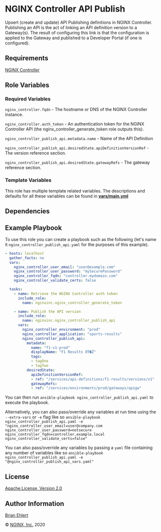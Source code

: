 NGINX Controller API Publish
============================

Upsert (create and update) API Publishing definitions in NGINX Controller.
Publishing an API is the act of linking an API definition version to a Gateway(s). The result of configuring this link is that the configuration is applied to the Gateway and published to a Developer Portal (if one is configured).

Requirements
------------

[NGINX Controller](https://www.nginx.com/products/nginx-controller/)

Role Variables
--------------

### Required Variables

`nginx_controller.fqdn` - The hostname or DNS of the NGINX Controller instance.

`nginx_controller.auth_token` - An authentication token for the NGINX Controller API (the nginx_controller_generate_token role outputs this).

`nginx_controller_publish_api.metadata.name` - Name of the API Definition

`nginx_controller_publish_api.desiredState.apiDefinitionVersionRef` - The version reference section.

`nginx_controller_publish_api.desiredState.gatewayRefs` - The gateway reference section.

### Template Variables

This role has multiple template related variables. The descriptions and defaults for all these variables can be found in **[vars/main.yml](./vars/main.yml)**

Dependencies
------------

Example Playbook
----------------

To use this role you can create a playbook such as the following (let's name it `nginx_controller_publish_api.yaml` for the purposes of this example).

```yaml
- hosts: localhost
  gather_facts: no
  vars:
    nginx_controller_user_email: "user@example.com"
    nginx_controller_user_password: "mySecurePassword"
    nginx_controller_fqdn: "controller.mydomain.com"
    nginx_controller_validate_certs: false

  tasks:
    - name: Retrieve the NGINX Controller auth token
      include_role:
        name: nginxinc.nginx_controller_generate_token

    - name: Publish the API version
      include_role:
        name: nginxinc.nginx_controller_publish_api
      vars:
        nginx_controller_environment: "prod"
        nginx_controller_application: "sports-results"
        nginx_controller_publish_api:
          metadata:
            name: "f1-v1-prod"
            displayName: "F1 Results ðŸ�Ž"
            tags:
            - tagOne
            - tagTwo
          desiredState:
            apiDefinitionVersionRef:
            - ref: "/services/api-definitions/f1-results/versions/v1"
            gatewayRefs:
            - ref: "/services/environments/prod/gateways/apigw"
```

You can then run `ansible-playbook nginx_controller_publish_api.yaml` to execute the playbook.

Alternatively, you can also pass/override any variables at run time using the `--extra-vars` or `-e` flag like so `ansible-playbook nginx_controller_publish_api.yaml -e "nginx_controller_user_email=user@company.com nginx_controller_user_password=notsecure nginx_controller_fqdn=controller.example.local nginx_controller_validate_certs=false"`

You can also pass/override any variables by passing a `yaml` file containing any number of variables like so `ansible-playbook nginx_controller_publish_api.yaml -e "@nginx_controller_publish_api_vars.yaml"`

License
-------

[Apache License, Version 2.0](./LICENSE)

Author Information
------------------

[Brian Ehlert](https://github.com/brianehlert)

&copy; [NGINX, Inc.](https://www.nginx.com/) 2020
